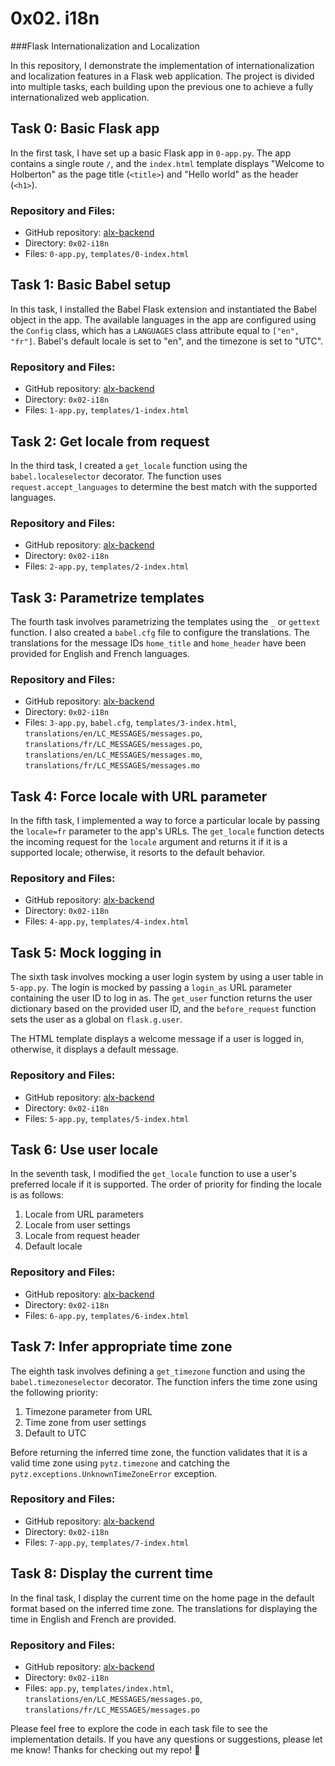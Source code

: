 # 0x02. i18n
###Flask Internationalization and Localization

In this repository, I demonstrate the implementation of internationalization and localization features in a Flask web application. The project is divided into multiple tasks, each building upon the previous one to achieve a fully internationalized web application.

## Task 0: Basic Flask app

In the first task, I have set up a basic Flask app in `0-app.py`. The app contains a single route `/`, and the `index.html` template displays "Welcome to Holberton" as the page title (`<title>`) and "Hello world" as the header (`<h1>`).

### Repository and Files:

- GitHub repository: [alx-backend](https://github.com/chibwesamuel/alx-backend)
- Directory: `0x02-i18n`
- Files: `0-app.py`, `templates/0-index.html`

## Task 1: Basic Babel setup

In this task, I installed the Babel Flask extension and instantiated the Babel object in the app. The available languages in the app are configured using the `Config` class, which has a `LANGUAGES` class attribute equal to `["en", "fr"]`. Babel's default locale is set to "en", and the timezone is set to "UTC".

### Repository and Files:

- GitHub repository: [alx-backend](https://github.com/chibwesamuel/alx-backend)
- Directory: `0x02-i18n`
- Files: `1-app.py`, `templates/1-index.html`

## Task 2: Get locale from request

In the third task, I created a `get_locale` function using the `babel.localeselector` decorator. The function uses `request.accept_languages` to determine the best match with the supported languages.

### Repository and Files:

- GitHub repository: [alx-backend](https://github.com/chibwesamuel/alx-backend)
- Directory: `0x02-i18n`
- Files: `2-app.py`, `templates/2-index.html`

## Task 3: Parametrize templates

The fourth task involves parametrizing the templates using the `_` or `gettext` function. I also created a `babel.cfg` file to configure the translations. The translations for the message IDs `home_title` and `home_header` have been provided for English and French languages.

### Repository and Files:

- GitHub repository: [alx-backend](https://github.com/chibwesamuel/alx-backend)
- Directory: `0x02-i18n`
- Files: `3-app.py`, `babel.cfg`, `templates/3-index.html`, `translations/en/LC_MESSAGES/messages.po`, `translations/fr/LC_MESSAGES/messages.po`, `translations/en/LC_MESSAGES/messages.mo`, `translations/fr/LC_MESSAGES/messages.mo`

## Task 4: Force locale with URL parameter

In the fifth task, I implemented a way to force a particular locale by passing the `locale=fr` parameter to the app's URLs. The `get_locale` function detects the incoming request for the `locale` argument and returns it if it is a supported locale; otherwise, it resorts to the default behavior.

### Repository and Files:

- GitHub repository: [alx-backend](https://github.com/chibwesamuel/alx-backend)
- Directory: `0x02-i18n`
- Files: `4-app.py`, `templates/4-index.html`

## Task 5: Mock logging in

The sixth task involves mocking a user login system by using a user table in `5-app.py`. The login is mocked by passing a `login_as` URL parameter containing the user ID to log in as. The `get_user` function returns the user dictionary based on the provided user ID, and the `before_request` function sets the user as a global on `flask.g.user`.

The HTML template displays a welcome message if a user is logged in, otherwise, it displays a default message.

### Repository and Files:

- GitHub repository: [alx-backend](https://github.com/chibwesamuel/alx-backend)
- Directory: `0x02-i18n`
- Files: `5-app.py`, `templates/5-index.html`

## Task 6: Use user locale

In the seventh task, I modified the `get_locale` function to use a user's preferred locale if it is supported. The order of priority for finding the locale is as follows:
1. Locale from URL parameters
2. Locale from user settings
3. Locale from request header
4. Default locale

### Repository and Files:

- GitHub repository: [alx-backend](https://github.com/chibwesamuel/alx-backend)
- Directory: `0x02-i18n`
- Files: `6-app.py`, `templates/6-index.html`

## Task 7: Infer appropriate time zone

The eighth task involves defining a `get_timezone` function and using the `babel.timezoneselector` decorator. The function infers the time zone using the following priority:
1. Timezone parameter from URL
2. Time zone from user settings
3. Default to UTC

Before returning the inferred time zone, the function validates that it is a valid time zone using `pytz.timezone` and catching the `pytz.exceptions.UnknownTimeZoneError` exception.

### Repository and Files:

- GitHub repository: [alx-backend](https://github.com/chibwesamuel/alx-backend)
- Directory: `0x02-i18n`
- Files: `7-app.py`, `templates/7-index.html`

## Task 8: Display the current time

In the final task, I display the current time on the home page in the default format based on the inferred time zone. The translations for displaying the time in English and French are provided.

### Repository and Files:

- GitHub repository: [alx-backend](https://github.com/chibwesamuel/alx-backend)
- Directory: `0x02-i18n`
- Files: `app.py`, `templates/index.html`, `translations/en/LC_MESSAGES/messages.po`, `translations/fr/LC_MESSAGES/messages.po`

Please feel free to explore the code in each task file to see the implementation details. If you have any questions or suggestions, please let me know! Thanks for checking out my repo! 🚀
